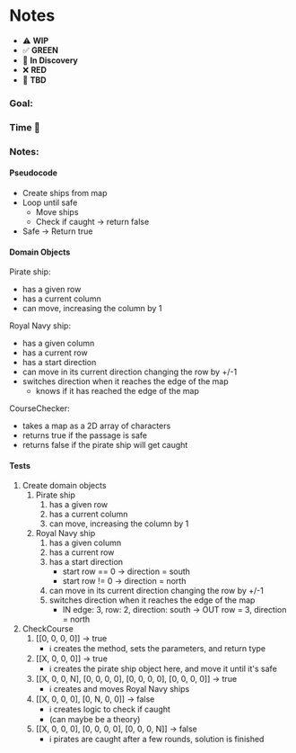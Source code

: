 # Notes

* ⚠️ **WIP**  
* ✅ **GREEN**  
* 🧠 **In Discovery**  
* ❌ **RED**  
* 📝 **TBD**  

### Goal: 
### Time 🍅
### Notes:

#### Pseudocode

* Create ships from map
* Loop until safe
  * Move ships
  * Check if caught -> return false
* Safe -> Return true

#### Domain Objects

Pirate ship:
* has a given row
* has a current column
* can move, increasing the column by 1

Royal Navy ship:
* has a given column
* has a current row
* has a start direction
* can move in its current direction changing the row by +/-1
* switches direction when it reaches the edge of the map
  * knows if it has reached the edge of the map

CourseChecker:
* takes a map as a 2D array of characters
* returns true if the passage is safe
* returns false if the pirate ship will get caught

#### Tests

1. Create domain objects
   1. Pirate ship
      1. has a given row
      2. has a current column
      3. can move, increasing the column by 1
   2. Royal Navy ship
      1. has a given column
      2. has a current row
      3. has a start direction
         * start row == 0 -> direction = south
         * start row != 0 -> direction = north
      4. can move in its current direction changing the row by +/-1
      5. switches direction when it reaches the edge of the map
         * IN edge: 3, row: 2, direction: south -> OUT row = 3, direction = north
2. CheckCourse
   1. [[0, 0, 0, 0]] -> true
      * ℹ️ creates the method, sets the parameters, and return type
   2. [[X, 0, 0, 0]] -> true
      * ℹ️ creates the pirate ship object here, and move it until it's safe
   3. [[X, 0, 0, N], 
       [0, 0, 0, 0],
       [0, 0, 0, 0],
       [0, 0, 0, 0]] -> true
      * ℹ️ creates and moves Royal Navy ships
   4. [[X, 0, 0, 0], 
       [0, N, 0, 0]] -> false
      * ℹ️ creates logic to check if caught 
      * (can maybe be a theory)
   5. [[X, 0, 0, 0], 
       [0, 0, 0, 0],
       [0, 0, 0, N]] -> false
      * ℹ️ pirates are caught after a few rounds, solution is finished